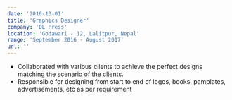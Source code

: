 ```yaml
---
date: '2016-10-01'
title: 'Graphics Designer'
company: 'DL Press'
location: 'Godawari - 12, Lalitpur, Nepal'
range: 'September 2016 - August 2017'
url: ''
---
```


- Collaborated with various clients to achieve the perfect designs matching the scenario of the clients.
- Responsible for designing from start to end of logos, books, pamplates, advertisements, etc as per requirement
